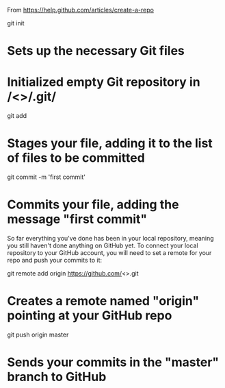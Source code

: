 From https://help.github.com/articles/create-a-repo


git init
# Sets up the necessary Git files

# Initialized empty Git repository in /<>/.git/

git add <file>
# Stages your file, adding it to the list of files to be committed


git commit -m 'first commit'
# Commits your file, adding the message "first commit"

So far everything you've done has been in your local repository, meaning
you still haven't done anything on GitHub yet. To connect your local
repository to your GitHub account, you will need to set a remote for
your repo and push your commits to it:

git remote add origin https://github.com/<>.git
# Creates a remote named "origin" pointing at your GitHub repo

git push origin master
# Sends your commits in the "master" branch to GitHub

